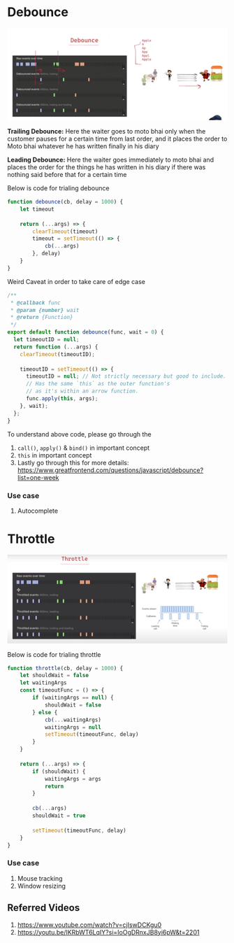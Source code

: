 # Debounce

![img_2.png](img_2.png)

**Trailing Debounce:** Here the waiter goes to moto bhai only when the customer pauses for a certain time 
from last order, and it places the order to Moto bhai whatever he has written finally in his diary

**Leading Debounce:** Here the waiter goes immediately to moto bhai and places the order for the 
things he has written in his diary if there was nothing said before that for a certain time


Below is code for trialing debounce
```javascript
function debounce(cb, delay = 1000) {
    let timeout

    return (...args) => {
        clearTimeout(timeout)
        timeout = setTimeout(() => {
            cb(...args)
        }, delay)
    }
}
```

Weird Caveat in order to take care of edge case
```javascript
/**
 * @callback func
 * @param {number} wait
 * @return {Function}
 */
export default function debounce(func, wait = 0) {
  let timeoutID = null;
  return function (...args) {
    clearTimeout(timeoutID);

    timeoutID = setTimeout(() => {
      timeoutID = null; // Not strictly necessary but good to include.
      // Has the same `this` as the outer function's
      // as it's within an arrow function.
      func.apply(this, args);
    }, wait);
  };
}
```
To understand above code, please go through the 
1. `call()`, `apply()` & `bind()` in important concept
2. `this` in important concept
3. Lastly go through this for more details: https://www.greatfrontend.com/questions/javascript/debounce?list=one-week

### Use case
1. Autocomplete


# Throttle

![img_1.png](img_1.png)

Below is code for trialing throttle
```javascript
function throttle(cb, delay = 1000) {
    let shouldWait = false
    let waitingArgs
    const timeoutFunc = () => {
        if (waitingArgs == null) {
            shouldWait = false
        } else {
            cb(...waitingArgs)
            waitingArgs = null
            setTimeout(timeoutFunc, delay)
        }
    }

    return (...args) => {
        if (shouldWait) {
            waitingArgs = args
            return
        }

        cb(...args)
        shouldWait = true

        setTimeout(timeoutFunc, delay)
    }
}
```


### Use case
1. Mouse tracking
2. Window resizing


## Referred Videos
1. https://www.youtube.com/watch?v=cjIswDCKgu0
2. https://youtu.be/IKRbWT6LqIY?si=IoOgDRnxJB8yi6pW&t=2201
